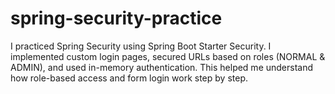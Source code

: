 # spring-security-practice
I practiced Spring Security using Spring Boot Starter Security. I implemented custom login pages, secured URLs based on roles (NORMAL &amp; ADMIN), and used in-memory authentication. This helped me understand how role-based access and form login work step by step.

